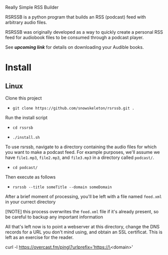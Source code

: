 Really Simple RSS Builder

RSRSSB is a python program that builds an RSS (podcast) feed with arbitrary audio files.

RSRSSB was originally developed as a way to quickly create a personal RSS feed for audiobook files to be consumed through a podcast player.

See ***upcoming link*** for details on downloading your Audible books.


# Install

## Linux

Clone this project

* ```git clone https://github.com/snowskeleton/rsrssb.git .```

Run the install script
* ```cd rssrsb```

* ```./install.sh```

To use rsrssb, navigate to a directory containing the audio files for which you want to make a podcast feed.
For example purposes, we'll assume we have ```file1.mp3```, ```file2.mp3```, and ```file3.mp3``` in a directory called ```podcast/```.

* ```cd podcast/```

Then execute as follows

* ```rsrssb --title someTitle --domain someDomain```

After a brief moment of processing, you'll be left with a file named ```feed.xml``` in your currect directory

[!NOTE]
this process overwrites the ```feed.xml``` file if it's already present, so be careful to backup any important information

All that's left now is to point a webserver at this directory, change the DNS records for a URL you don't mind using, and obtain an SSL certificat.
This is left as an exercise for the reader.

curl -l https://overcast.fm/ping\?urlprefix='https://\<domain\>'
